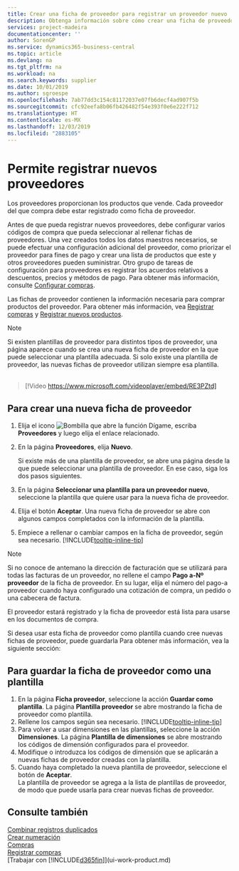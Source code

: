 ```yaml
---
title: Crear una ficha de proveedor para registrar un proveedor nuevo | Documentos de Microsoft
description: Obtenga información sobre cómo crear una ficha de proveedor para registrar un nuevo proveedor.
services: project-madeira
documentationcenter: ''
author: SorenGP
ms.service: dynamics365-business-central
ms.topic: article
ms.devlang: na
ms.tgt_pltfrm: na
ms.workload: na
ms.search.keywords: supplier
ms.date: 10/01/2019
ms.author: sgroespe
ms.openlocfilehash: 7ab77dd3c154c81172037e07fb6decf4ad907f5b
ms.sourcegitcommit: cfc92eefa8b06fb426482f54e393f0e6e222f712
ms.translationtype: HT
ms.contentlocale: es-MX
ms.lasthandoff: 12/03/2019
ms.locfileid: "2883105"
---
```

# <a name="register-new-vendors"></a>Permite registrar nuevos proveedores
Los proveedores proporcionan los productos que vende. Cada proveedor del que compra debe estar registrado como ficha de proveedor.

Antes de que pueda registrar nuevos proveedores, debe configurar varios códigos de compra que pueda seleccionar al rellenar fichas de proveedores. Una vez creados todos los datos maestros necesarios, se puede efectuar una configuración adicional del proveedor, como priorizar el proveedor para fines de pago y crear una lista de productos que este y otros proveedores pueden suministrar. Otro grupo de tareas de configuración para proveedores es registrar los acuerdos relativos a descuentos, precios y métodos de pago. Para obtener más información, consulte [Configurar compras](purchasing-setup-purchasing.md).

Las fichas de proveedor contienen la información necesaria para comprar productos del proveedor. Para obtener más información, vea [Registrar compras](purchasing-how-record-purchases.md) y [Registrar nuevos productos](inventory-how-register-new-items.md).

> [!NOTE]  
>   Si existen plantillas de proveedor para distintos tipos de proveedor, una página aparece cuando se crea una nueva ficha de proveedor en la que puede seleccionar una plantilla adecuada. Si solo existe una plantilla de proveedor, las nuevas fichas de proveedor utilizan siempre esa plantilla.
<br><br>  

> [!Video https://www.microsoft.com/videoplayer/embed/RE3PZtd]

## <a name="to-create-a-new-vendor-card"></a>Para crear una nueva ficha de proveedor
1. Elija el icono ![Bombilla que abre la función Dígame](media/ui-search/search_small.png "Dígame qué desea hacer"), escriba **Proveedores** y luego elija el enlace relacionado.  
2. En la página **Proveedores**, elija **Nuevo**.

    Si existe más de una plantilla de proveedor, se abre una página desde la que puede seleccionar una plantilla de proveedor. En ese caso, siga los dos pasos siguientes.
3. En la página **Seleccionar una plantilla para un proveedor nuevo**, seleccione la plantilla que quiere usar para la nueva ficha de proveedor.
4. Elija el botón **Aceptar**. Una nueva ficha de proveedor se abre con algunos campos completados con la información de la plantilla.
5. Empiece a rellenar o cambiar campos en la ficha de proveedor, según sea necesario. [!INCLUDE[tooltip-inline-tip](includes/tooltip-inline-tip_md.md)]

> [!NOTE]  
>   Si no conoce de antemano la dirección de facturación que se utilizará para todas las facturas de un proveedor, no rellene el campo **Pago a-Nº proveedor** de la ficha de proveedor. En su lugar, elija el número del pago-a proveedor cuando haya configurado una cotización de compra, un pedido o una cabecera de factura.

El proveedor estará registrado y la ficha de proveedor está lista para usarse en los documentos de compra.

Si desea usar esta ficha de proveedor como plantilla cuando cree nuevas fichas de proveedor, puede guardarla Para obtener más información, vea la siguiente sección:

## <a name="to-save-the-vendor-card-as-a-template"></a>Para guardar la ficha de proveedor como una plantilla
1. En la página **Ficha proveedor**, seleccione la acción **Guardar como plantilla**. La página **Plantilla proveedor** se abre mostrando la ficha de proveedor como plantilla.
2. Rellene los campos según sea necesario. [!INCLUDE[tooltip-inline-tip](includes/tooltip-inline-tip_md.md)]
3. Para volver a usar dimensiones en las plantillas, seleccione la acción **Dimensiones**. La página **Plantilla de dimensiones** se abre mostrando los códigos de dimensión configurados para el proveedor.
4. Modifique o introduzca los códigos de dimensión que se aplicarán a nuevas fichas de proveedor creadas con la plantilla.
5. Cuando haya completado la nueva plantilla de proveedor, seleccione el botón de **Aceptar**.  
   La plantilla de proveedor se agrega a la lista de plantillas de proveedor, de modo que puede usarla para crear nuevas fichas de proveedor.

## <a name="see-also"></a>Consulte también
[Combinar registros duplicados](sales-how-merge-duplicate-records.md)  
[Crear numeración](ui-create-number-series.md)  
[Compras](purchasing-manage-purchasing.md)  
[Registrar compras](purchasing-how-record-purchases.md)   
[Trabajar con [!INCLUDE[d365fin](includes/d365fin_md.md)]](ui-work-product.md)  
